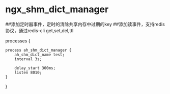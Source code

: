 # ngx_shm_dict_manager
##添加定时器事件，定时的清除共享内存中过期的key
##添加读事件，支持redis协议，通过redis-cli get,set,del,ttl 



processes {

    process ah_shm_dict_manager {
        ah_shm_dict_name test;
        interval 3s;
     
        delay_start 300ms;
        listen 8010;
    }
}
